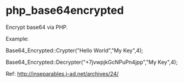 # php_base64encrypted
Encrypt base64 via PHP. 

Example: 

Base64_Encrypted::Crypter("Hello World","My Key",4);

Base64_Encrypted::Decrypter("+7jvwpjkGcNPuPn4jpp","My Key",4);

Ref: http://inseparables.j-ad.net/archives/24/
